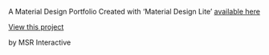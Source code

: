 A Material Design Portfolio 
Created with ‘Material Design Lite’ [available here](https://getmdl.io/) 

[View this project](https://msrinteractive.github.io/material-portfolio/) 

by MSR Interactive 
 
